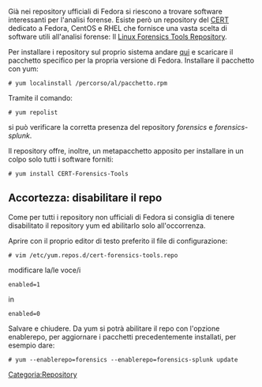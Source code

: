 Già nei repository ufficiali di Fedora si riescono a trovare software interessanti per l'analisi forense.
Esiste però un repository del [CERT](http://www.cert.org/) dedicato a Fedora, CentOS e RHEL che fornisce una vasta scelta di software utili all'analisi forense: Il [Linux Forensics Tools Repository](http://www.cert.org/forensics/tools/).

Per installare i repository sul proprio sistema andare [qui](http://www.cert.org/forensics/tools/#fedorasupport) e scaricare il pacchetto specifico per la propria versione di Fedora. Installare il pacchetto con yum:

`# yum localinstall /percorso/al/pacchetto.rpm`

Tramite il comando:

`# yum repolist`

si può verificare la corretta presenza del repository *forensics* e *forensics-splunk*.

Il repository offre, inoltre, un metapacchetto apposito per installare in un colpo solo tutti i software forniti:

`# yum install CERT-Forensics-Tools`

Accortezza: disabilitare il repo
--------------------------------

Come per tutti i repository non ufficiali di Fedora si consiglia di tenere disabilitato il repository yum ed abilitarlo solo all'occorrenza.

Aprire con il proprio editor di testo preferito il file di configurazione:

`# vim /etc/yum.repos.d/cert-forensics-tools.repo`

modificare la/le voce/i

`enabled=1`

in

`enabled=0`

Salvare e chiudere. Da yum si potrà abilitare il repo con l'opzione enablerepo, per aggiornare i pacchetti precedentemente installati, per esempio dare:

`# yum --enablerepo=forensics --enablerepo=forensics-splunk update`

<Categoria:Repository>
